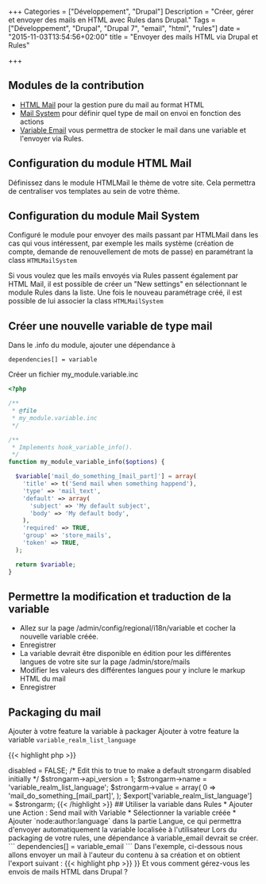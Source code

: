 +++
Categories = ["Développement", "Drupal"]
Description = "Créer, gérer et envoyer des mails en HTML avec Rules dans Drupal."
Tags = ["Développement", "Drupal", "Drupal 7", "email", "html", "rules"]
date = "2015-11-03T13:54:56+02:00"
title = "Envoyer des mails HTML via Drupal et Rules"

+++

## Modules de la contribution

* [HTML Mail](https://www.drupal.org/project/htmlmail) pour la gestion pure du mail au format HTML
* [Mail System](https://www.drupal.org/project/mailsystem) pour définir quel type de mail on envoi en fonction des actions    
* [Variable Email](https://www.drupal.org/project/variable_email) vous permettra de stocker le mail dans une variable et l'envoyer via Rules.

## Configuration du module HTML Mail

Définissez dans le module HTMLMail le thème de votre site. Cela permettra de centraliser vos templates au sein de votre thème.

## Configuration du module Mail System

Configuré le module pour envoyer des mails passant par HTMLMail dans les cas qui vous intéressent, par exemple les mails système (création de compte, demande de renouvellement de mots de passe) en paramétrant la class `HTMLMailSystem`

Si vous voulez que les mails envoyés via Rules passent également par HTML Mail, il est possible de créer un "New settings" en sélectionnant le module Rules dans la liste.
Une fois le nouveau paramétrage créé, il est possible de lui associer la class `HTMLMailSystem`


## Créer une nouvelle variable de type mail

Dans le .info du module, ajouter une dépendance à

```
dependencies[] = variable
```

Créer un fichier my_module.variable.inc

```php
<?php

/**
 * @file
 * my_module.variable.inc
 */

/**
 * Implements hook_variable_info().
 */
function my_module_variable_info($options) {

  $variable['mail_do_something_[mail_part]'] = array(
    'title' => t('Send mail when something happend'),
    'type' => 'mail_text',
    'default' => array(
      'subject' => 'My default subject',
      'body' => 'My default body',
    ),
    'required' => TRUE,
    'group' => 'store_mails',
    'token' => TRUE,
  );

  return $variable;
}
```

## Permettre la modification et traduction de la variable

* Allez sur la page /admin/config/regional/i18n/variable et cocher la nouvelle variable créée.
* Enregistrer
* La variable devrait être disponible en édition pour les différentes langues de votre site sur la page /admin/store/mails
* Modifier les valeurs des différentes langues pour y inclure le markup HTML du mail
* Enregistrer

## Packaging du mail

Ajouter à votre feature la variable à packager
Ajouter à votre feature la variable `variable_realm_list_language`

{{< highlight php >}}
<?php

$strongarm = new stdClass();
$strongarm->disabled = FALSE; /* Edit this to true to make a default strongarm disabled initially */
$strongarm->api_version = 1;
$strongarm->name = 'variable_realm_list_language';
$strongarm->value = array(
  0 => 'mail_do_something_[mail_part]',
);
$export['variable_realm_list_language'] = $strongarm;
{{< /highlight >}}


## Utiliser la variable dans Rules

* Ajouter une Action : Send mail with Variable
* Sélectionner la variable créée
* Ajouter `node:author:language` dans la partie Langue, ce qui permettra d'envoyer automatiquement la variable localisée à l'utilisateur

Lors du packaging de votre rules, une dépendance à variable_email devrait se créer.

```
dependencies[] = variable_email
```

Dans l'exemple, ci-dessous nous allons envoyer un mail à l'auteur du contenu à sa création et on obtient l'export suivant :

{{< highlight php >}}

<?php

/**
 * Implements hook_default_rules_configuration().
 */
function my_module_default_rules_configuration() {
  $items = array();
  $items['rules_mail_to_author'] = entity_import('rules_config', '{ "rules_mail_to_author" : {
      "LABEL" : "Send mail to author",
      "PLUGIN" : "reaction rule",
      "OWNER" : "rules",
      "REQUIRES" : [ "variable_email", "rules" ],
      "ON" : { "node_insert--page" : { "bundle" : "page" } },
      "DO" : [
        { "variable_email_mail" : {
            "to" : [ "node:author:mail" ],
            "variable" : "mail_do_something_[mail_part]",
            "language" : [ "node:author:language" ]
          }
        },
      ]
    }
  }');

  return $items;
}

{{< /highlight >}}

Et vous comment gérez-vous les envois de mails HTML dans Drupal ?
